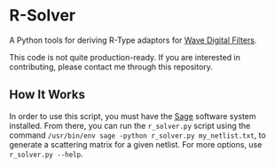 # R-Solver

A Python tools for deriving R-Type adaptors for
[Wave Digital Filters](https://github.com/jatinchowdhury18/WaveDigitalFilters).

This code is not quite production-ready. If you are
interested in contributing, please contact me through
this repository.

## How It Works

In order to use this script, you must have the
[Sage](https://www.sagemath.org/) software system
installed. From there, you can run the `r_solver.py`
script using the command
`/usr/bin/env sage -python r_solver.py my_netlist.txt`,
to generate a scattering matrix for a given
netlist. For more options, use `r_solver.py --help`.

